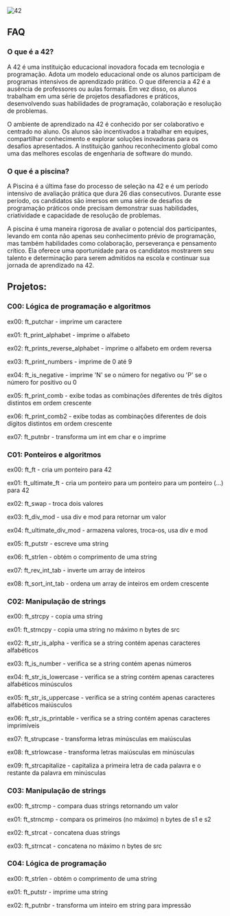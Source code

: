 ![42](https://github.com/debsalbornoz/42-Piscine-Sp/assets/119970138/3b177d6f-7d3f-4aa9-b709-ac259362e415)

## FAQ

### O que é a 42?
A 42 é uma instituição educacional inovadora focada em tecnologia e programação. Adota um modelo educacional onde os alunos participam de programas intensivos de aprendizado prático. O que diferencia a 42 é a ausência de professores ou aulas formais. Em vez disso, os alunos trabalham em uma série de projetos desafiadores e práticos, desenvolvendo suas habilidades de programação, colaboração e resolução de problemas.

O ambiente de aprendizado na 42 é conhecido por ser colaborativo e centrado no aluno. Os alunos são incentivados a trabalhar em equipes, compartilhar conhecimento e explorar soluções inovadoras para os desafios apresentados. A instituição ganhou reconhecimento global como uma das melhores escolas de engenharia de software do mundo.

### O que é a piscina?
A Piscina é a última fase do processo de seleção na 42 e é um período intensivo de avaliação prática que dura 26 dias consecutivos. Durante esse período, os candidatos são imersos em uma série de desafios de programação práticos onde precisam demonstrar suas habilidades, criatividade e capacidade de resolução de problemas.

A piscina é uma maneira rigorosa de avaliar o potencial dos participantes, levando em conta não apenas seu conhecimento prévio de programação, mas também habilidades como colaboração, perseverança e pensamento crítico. Ela oferece uma oportunidade para os candidatos mostrarem seu talento e determinação para serem admitidos na escola e continuar sua jornada de aprendizado na 42.

## Projetos:

### C00: Lógica de programação e algoritmos

ex00: ft_putchar - imprime um caractere

ex01: ft_print_alphabet - imprime o alfabeto

ex02: ft_prints_reverse_alphabet - imprime o alfabeto em ordem reversa

ex03: ft_print_numbers - imprime de 0 até 9

ex04: ft_is_negative - imprime 'N' se o número for negativo ou 'P' se o número for positivo ou 0

ex05: ft_print_comb - exibe todas as combinações diferentes de três dígitos distintos em ordem crescente

ex06: ft_print_comb2 - exibe todas as combinações diferentes de dois dígitos distintos em ordem crescente

ex07: ft_putnbr - transforma um int em char e o imprime


### C01: Ponteiros e algoritmos


ex00: ft_ft - cria um ponteiro para 42

ex01: ft_ultimate_ft - cria um ponteiro para um ponteiro para um ponteiro (...) para 42

ex02: ft_swap - troca dois valores

ex03: ft_div_mod - usa div e mod para retornar um valor

ex04: ft_ultimate_div_mod - armazena valores, troca-os, usa div e mod

ex05: ft_putstr - escreve uma string

ex06: ft_strlen - obtém o comprimento de uma string

ex07: ft_rev_int_tab - inverte um array de inteiros

ex08: ft_sort_int_tab - ordena um array de inteiros em ordem crescente


### C02: Manipulação de strings


ex00: ft_strcpy - copia uma string

ex01: ft_strncpy - copia uma string no máximo n bytes de src

ex02: ft_str_is_alpha - verifica se a string contém apenas caracteres alfabéticos

ex03: ft_is_number - verifica se a string contém apenas números

ex04: ft_str_is_lowercase - verifica se a string contém apenas caracteres alfabéticos minúsculos

ex05: ft_str_is_uppercase - verifica se a string contém apenas caracteres alfabéticos maiúsculos

ex06: ft_str_is_printable - verifica se a string contém apenas caracteres imprimíveis

ex07: ft_strupcase - transforma letras minúsculas em maiúsculas

ex08: ft_strlowcase - transforma letras maiúsculas em minúsculas

ex09: ft_strcapitalize - capitaliza a primeira letra de cada palavra e o restante da palavra em minúsculas


### C03: Manipulação de strings


ex00: ft_strcmp - compara duas strings retornando um valor

ex01: ft_strncmp - compara os primeiros (no máximo) n bytes de s1 e s2

ex02: ft_strcat - concatena duas strings

ex03: ft_strncat - concatena no máximo n bytes de src


### C04: Lógica de programação


ex00: ft_strlen - obtém o comprimento de uma string

ex01: ft_putstr - imprime uma string

ex02: ft_putnbr - transforma um inteiro em string para impressão
